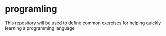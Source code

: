 # programling
This repository will be used to define common exercises for helping quickly learning a programming language
